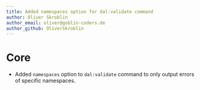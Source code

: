 ```yaml
---
title: Added namespaces option for dal:validate command
author: Oliver Skroblin
author_email: oliver@goblin-coders.de
author_github: OliverSkroblin
---
```


# Core

* Added `namespaces` option to `dal:validate` command to only output errors of specific namespaces.

